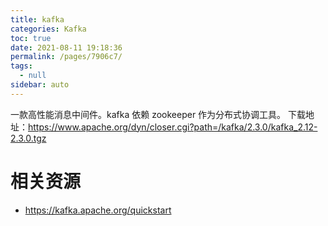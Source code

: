 ```yaml
---
title: kafka
categories: Kafka
toc: true
date: 2021-08-11 19:18:36
permalink: /pages/7906c7/
tags: 
  - null
sidebar: auto
---
```


一款高性能消息中间件。kafka 依赖 zookeeper 作为分布式协调工具。
下载地址：https://www.apache.org/dyn/closer.cgi?path=/kafka/2.3.0/kafka_2.12-2.3.0.tgz

# 相关资源
- https://kafka.apache.org/quickstart
